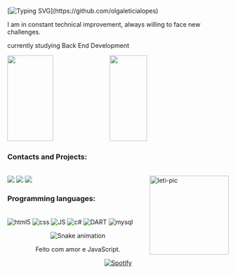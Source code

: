 

[![Typing SVG](https://readme-typing-svg.herokuapp.com?font=Fira+Code&size=35&pause=1000&color=dd6388&center=false&vCenter=false&width=1000&lines=Hi%2C+my+name+is+Olga+Leticia+Lopes+♡+;I'm+18+years+old;I'm+software+developer;)](https://github.com/olgaleticialopes)
<p>  I am in constant technical improvement, always willing to face new challenges.</p>
<p>  currently studying Back End Development </p>
<div>
  
  <img width="45.5%" height="195px" src="https://github-readme-stats.vercel.app/api?username=olgaleticialopes&show_icons=true&theme=jolly&include_all_commits=true&count_private=true"/>
  <img  width="41%" height="195px"  src="https://github-readme-stats.vercel.app/api/top-langs/?username=olgaleticialopes&layout=compact&langs_count=16&theme=jolly"/>
</div>

### Contacts and Projects:
 <div style="display: inline_block"><br/>
  <img align="right" alt="leti-pic" height="180em" src="https://i.picasion.com/pic92/fac97b6b3bcb152d8eb3c8b4748ded58.gif">
 <a href="https://www.linkedin.com/in/olgaleticialopes/" target="_blank"><img src="https://img.shields.io/badge/LinkedIn-0077B5?style=for-the-badge&logo=linkedin&logoColor=white" target="_blank"></a>
 <a href="mailto:leticiaolgalopes@gmail.com" target="_blank"><img src="https://img.shields.io/badge/Gmail-D14836?style=for-the-badge&logo=gmail&logoColor=white" target="_blank"></a>
  <a href="https://codepen.io/olgaleticialopes" target="_blank"><img src="https://img.shields.io/badge/Codepen-000000?style=for-the-badge&logo=codepen&logoColor=white" target="_blank"></a>
 </div>
 
 
### Programming languages: 
<div style="display: inline_block"><br/>
<img align="center" alt="html5" src="https://img.shields.io/badge/HTML5-E34F26?style=for-the-badge&logo=html5&logoColor=white"/>
<img align="center" alt="css" src="https://img.shields.io/badge/CSS3-1572B6?style=for-the-badge&logo=css3&logoColor=white"/>
<img align="center" alt="JS" src="https://img.shields.io/badge/JavaScript-323330?style=for-the-badge&logo=javascript&logoColor=F7DF1E"/>
<img align="center" alt="c#" src="https://img.shields.io/badge/C%23-239120?style=for-the-badge&logo=c-sharp&logoColor=white"/>
<img align="center" alt="DART" src="https://img.shields.io/badge/Dart-0175C2?style=for-the-badge&logo=dart&logoColor=white"/>
 <img align="center" alt="mysql" src="https://img.shields.io/badge/MySQL-00000F?style=for-the-badge&logo=mysql&logoColor=white"/>
<div align="center">

  ![Snake animation](https://github.com/danielbped/danielbped/blob/output/github-contribution-grid-snake.svg)
  
</div>

<div align="center">
  <p>Feito com amor e JavaScript.</p>
  
  [![Spotify](https://spotify-hfremssl2-olgaleticialopes.vercel.app/api/spotify)](https://open.spotify.com/user/leiteiciasan)
</div>
  
  

  
  
 
